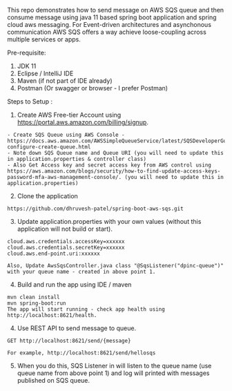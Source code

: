 This repo demonstrates how to send message on AWS SQS queue and then consume message using java 11 based spring boot application and spring cloud aws messaging. For Event-driven architectures and asynchonous communication AWS SQS offers a way achieve loose-coupling across multiple services or apps.

Pre-requisite:
1) JDK 11
2) Eclipse / IntelliJ IDE 
3) Maven (if not part of IDE already)
4) Postman (Or swagger or browser - I prefer Postman)

Steps to Setup :

1. Create AWS Free-tier Account using https://portal.aws.amazon.com/billing/signup. 
```
- Create SQS Queue using AWS Console - https://docs.aws.amazon.com/AWSSimpleQueueService/latest/SQSDeveloperGuide/sqs-configure-create-queue.html
- Note down SQS Queue name and Queue URI (you will need to update this in application.properties & controller class)
- Also Get Access key and secret access key from AWS control using https://aws.amazon.com/blogs/security/how-to-find-update-access-keys-password-mfa-aws-management-console/. (you will need to update this in application.properties)
```

2. Clone the application
```
https://github.com/dhruvesh-patel/spring-boot-aws-sqs.git
```
3. Update application.properties with your own values (without this application will not build or start).
```
cloud.aws.credentials.accessKey=xxxxxx
cloud.aws.credentials.secretKey=xxxxxx
cloud.aws.end-point.uri:xxxxxx

Also, Update AwsSqsController.java class "@SqsListener("dpinc-queue")" with your queue name - created in above point 1.
```

4. Build and run the app using IDE / maven
```
mvn clean install 
mvn spring-boot:run
The app will start running - check app health using http://localhost:8621/health.
```
4. Use REST API to send message to queue. 
```
GET http://localhost:8621/send/{message}

For example, http://localhost:8621/send/hellosqs
```

5. When you do this, SQS Listener in will listen to the queue name (use queue name from above point 1) and log will printed with messages published on SQS queue. 

